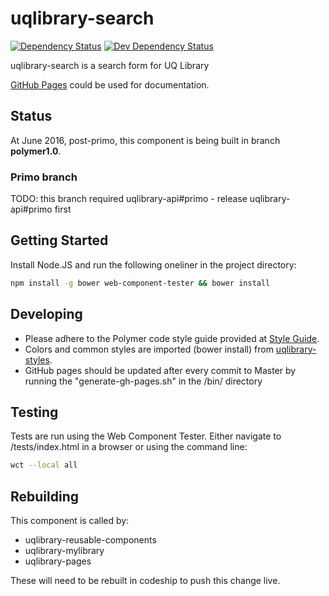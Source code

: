 # uqlibrary-search

[![Dependency Status](https://david-dm.org/uqlibrary/uqlibrary-search.svg)](https://david-dm.org/uqlibrary/uqlibrary-search)
[![Dev Dependency Status](https://david-dm.org/uqlibrary/uqlibrary-search/dev-status.svg)](https://david-dm.org/uqlibrary/uqlibrary-search?type=dev)

uqlibrary-search is a search form for UQ Library

[GitHub Pages](https://uqlibrary.github.io/uqlibrary-search) could be used for documentation.

## Status

At June 2016, post-primo, this component is being built in branch **polymer1.0**.

### Primo branch

TODO: this branch required uqlibrary-api#primo - release uqlibrary-api#primo first

## Getting Started

Install Node.JS and run the following oneliner in the project directory:

```sh
npm install -g bower web-component-tester && bower install
```

## Developing

* Please adhere to the Polymer code style guide provided at [Style Guide](http://polymerelements.github.io/style-guide/).
* Colors and common styles are imported (bower install) from [uqlibrary-styles](http://github.com/uqlibrary/uqlibrary-styles).
* GitHub pages should be updated after every commit to Master by running the "generate-gh-pages.sh" in the /bin/ directory

## Testing

Tests are run using the Web Component Tester. Either navigate to /tests/index.html in a browser or using the command line:

```sh
wct --local all
```

## Rebuilding

This component is called by:

* uqlibrary-reusable-components
* uqlibrary-mylibrary
* uqlibrary-pages

These will need to be rebuilt in codeship to push this change live.

